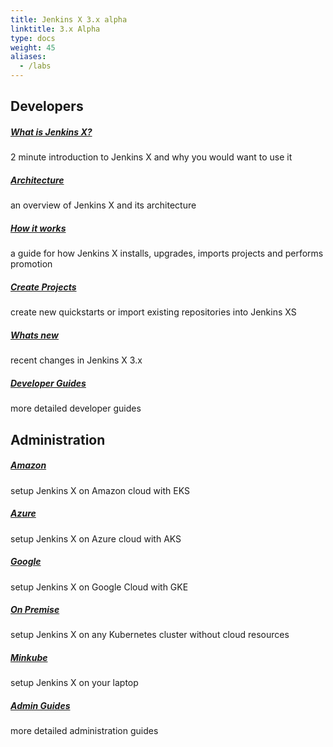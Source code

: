 ```yaml
---
title: Jenkins X 3.x alpha
linktitle: 3.x Alpha
type: docs
weight: 45
aliases:
  - /labs
---
```



## Developers

<div class="row">
  <div class="col-sm-4">
    <div class="card text-center">
      <div class="card-body">
        <h5 class="card-title">
          <a href="/docs/v3/about/what" title="What is Jenkins X and why would I use it">What is Jenkins X?</a>          
        </h5>
        <p class="card-text">2 minute introduction to Jenkins X and why you would want to use it</p>
      </div>
    </div>
  </div>
  <div class="col-sm-4">
    <div class="card text-center">
      <div class="card-body">
        <h5 class="card-title">
          <a href="/docs/v3/about/overview/" title="Overview of Jenkins X and its architecture">Architecture</a>          
        </h5>
        <p class="card-text">an overview of Jenkins X and its architecture</p>
      </div>
    </div>
  </div>
  <div class="col-sm-4">
    <div class="card text-center">
      <div class="card-body">
        <h5 class="card-title">
          <a href="/docs/v3/about/how-it-works/" title="How Jenkins X works">How it works</a>          
        </h5>
        <p class="card-text">a guide for how Jenkins X installs, upgrades, imports projects and performs promotion</p>
      </div>
    </div>
  </div>
</div>

<div class="row pt-4">
  <div class="col-sm-4">
    <div class="card text-center">
      <div class="card-body">
        <h5 class="card-title">
          <a href="/docs/v3/develop/create-project/" title="create quickstarts or import new repositories">Create Projects</a>          
        </h5>
        <p class="card-text">create new quickstarts or import existing repositories into Jenkins XS</p>
      </div>
    </div>
  </div> 
  <div class="col-sm-4">
    <div class="card text-center">
      <div class="card-body">
        <h5 class="card-title">
          <a href="/docs/v3/about/changes/" title="what has changed">Whats new</a>          
        </h5>
        <p class="card-text">recent changes in Jenkins X 3.x</p>
      </div>
    </div>
  </div>
  <div class="col-sm-4">
    <div class="card text-center">
      <div class="card-body">
        <h5 class="card-title">
          <a href="/docs/v3/develop/" title="GCP with GKE">Developer Guides</a>          
        </h5>
        <p class="card-text">more detailed developer guides</p>
      </div>
    </div>
  </div>
</div>

## Administration


<div class="row">
  <div class="col-sm-4">
    <div class="card text-center">
      <div class="card-body">
        <h5 class="card-title">
          <a href="/docs/v3/getting-started/eks/" title="AWS with EKS">Amazon</a>          
        </h5>
        <p class="card-text">setup Jenkins X on Amazon cloud with EKS</p>
      </div>
    </div>
  </div>
  <div class="col-sm-4">
    <div class="card text-center">
      <div class="card-body">
        <h5 class="card-title">
          <a href="/docs/v3/getting-started/azure/" title="Azure with AKS">Azure</a>          
        </h5>
        <p class="card-text">setup Jenkins X on Azure cloud with AKS</p>
      </div>
    </div>
  </div>
  <div class="col-sm-4">
    <div class="card text-center">
      <div class="card-body">
        <h5 class="card-title">
          <a href="/docs/v3/getting-started/gcp/" title="GCP with GKE">Google</a>          
        </h5>
        <p class="card-text">setup Jenkins X on Google Cloud with GKE</p>
      </div>
    </div>
  </div>
</div>

<div class="row pt-4">
  <div class="col-sm-4">
    <div class="card text-center">
      <div class="card-body">
        <h5 class="card-title">
          <a href="/docs/v3/getting-started/on-premise/" title="Install on any Kubernetes cluster">On Premise</a>          
        </h5>
        <p class="card-text">setup Jenkins X on any Kubernetes cluster without cloud resources</p>
      </div>
    </div>
  </div>
  <div class="col-sm-4">
    <div class="card text-center">
      <div class="card-body">
        <h5 class="card-title">
          <a href="/docs/v3/getting-started/minikube/" title="Run locally with minikube">Minkube</a>          
        </h5>
        <p class="card-text">setup Jenkins X on your laptop</p>
      </div>
    </div>
  </div>
  <div class="col-sm-4">
    <div class="card text-center">
      <div class="card-body">
        <h5 class="card-title">
          <a href="/docs/v3/guide/" title="GCP with GKE">Admin Guides</a>          
        </h5>
        <p class="card-text">more detailed administration guides</p>
      </div>
    </div>
  </div>
</div>

